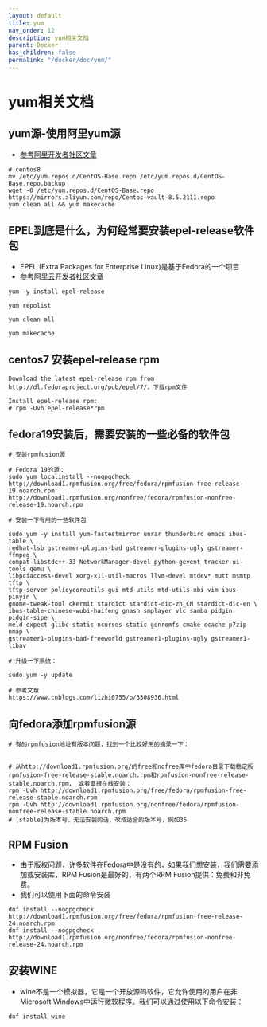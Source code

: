 ```yaml
---
layout: default
title: yum
nav_order: 12
description: yum相关文档
parent: Docker
has_children: false
permalink: "/docker/doc/yum/"
---
```


# yum相关文档

## yum源-使用阿里yum源

- [参考阿里开发者社区文章](https://developer.aliyun.com/mirror/centos)
```shell
# centos8
mv /etc/yum.repos.d/CentOS-Base.repo /etc/yum.repos.d/CentOS-Base.repo.backup
wget -O /etc/yum.repos.d/CentOS-Base.repo https://mirrors.aliyun.com/repo/Centos-vault-8.5.2111.repo
yum clean all && yum makecache

```

## EPEL到底是什么，为何经常要安装epel-release软件包
- EPEL (Extra Packages for Enterprise Linux)是基于Fedora的一个项目
- [参考阿里云开发者社区文章](https://developer.aliyun.com/mirror/epel)
``` shell
yum -y install epel-release
 
yum repolist
```
```shell
yum clean all
 
yum makecache
```
## centos7 安装epel-release rpm
```shell
Download the latest epel-release rpm from
http://dl.fedoraproject.org/pub/epel/7/，下载rpm文件

Install epel-release rpm:
# rpm -Uvh epel-release*rpm 
```
## fedora19安装后，需要安装的一些必备的软件包
``` 
# 安装rpmfusion源

# Fedora 19的源：
sudo yum localinstall --nogpgcheck http://download1.rpmfusion.org/free/fedora/rpmfusion-free-release-19.noarch.rpm  http://download1.rpmfusion.org/nonfree/fedora/rpmfusion-nonfree-release-19.noarch.rpm

# 安装一下有用的一些软件包

sudo yum -y install yum-fastestmirror unrar thunderbird emacs ibus-table \
redhat-lsb gstreamer-plugins-bad gstreamer-plugins-ugly gstreamer-ffmpeg \
compat-libstdc++-33 NetworkManager-devel python-gevent tracker-ui-tools qemu \
libpciaccess-devel xorg-x11-util-macros llvm-devel mtdev* mutt msmtp tftp \
tftp-server policycoreutils-gui mtd-utils mtd-utils-ubi vim ibus-pinyin \
gnome-tweak-tool ckermit stardict stardict-dic-zh_CN stardict-dic-en \
ibus-table-chinese-wubi-haifeng gnash smplayer vlc samba pidgin pidgin-sipe \
meld expect glibc-static ncurses-static genromfs cmake ccache p7zip nmap \
gstreamer1-plugins-bad-freeworld gstreamer1-plugins-ugly gstreamer1-libav

# 升级一下系统：

sudo yum -y update

# 参考文章
https://www.cnblogs.com/lizhi0755/p/3308936.html
```

## 向fedora添加rpmfusion源
```
# 有的rpmfusion地址有版本问题，找到一个比较好用的摘录一下：


# 从http://download1.rpmfusion.org/的free和nofree库中fedora目录下载稳定版rpmfusion-free-release-stable.noarch.rpm和rpmfusion-nonfree-release-stable.noarch.rpm， 或者直接在线安装：
rpm -Uvh http://download1.rpmfusion.org/free/fedora/rpmfusion-free-release-stable.noarch.rpm
rpm -Uvh http://download1.rpmfusion.org/nonfree/fedora/rpmfusion-nonfree-release-stable.noarch.rpm
# [stable]为版本号，无法安装的话，改成适合的版本号，例如35
```

## RPM Fusion
- 由于版权问题，许多软件在Fedora中是没有的，如果我们想安装，我们需要添加或安装库，RPM Fusion是最好的，有两个RPM Fusion提供：免费和非免费。
- 我们可以使用下面的命令安装
```
dnf install --nogpgcheck http://download1.rpmfusion.org/free/fedora/rpmfusion-free-release-24.noarch.rpm
dnf install --nogpgcheck http://download1.rpmfusion.org/nonfree/fedora/rpmfusion-nonfree-release-24.noarch.rpm
```

## 安装WINE
- wine不是一个模拟器，它是一个开放源码软件，它允许使用的用户在非Microsoft Windows中运行微软程序。我们可以通过使用以下命令安装：
```
dnf install wine
```
